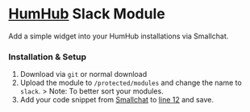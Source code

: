 # [HumHub](https://humhub.org/) Slack Module
Add a simple widget into your HumHub installations via Smallchat.

### Installation & Setup
1. Download via `git` or normal download
2. Upload the module to `/protected/modules` and change the name to `slack`. > Note: To better sort your modules.
3. Add your code snippet from [Smallchat](https://small.chat/) to [line 12](/widgets/views/slackframe.php) and save.
